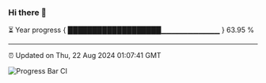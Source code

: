### Hi there 👋

⏳ Year progress { ███████████████████▁▁▁▁▁▁▁▁▁▁▁ } 63.95 %

---

⏰ Updated on Thu, 22 Aug 2024 01:07:41 GMT

![Progress Bar CI](https://github.com/JuvenileQ/Progress-Bar-CI/workflows/main/badge.svg)
